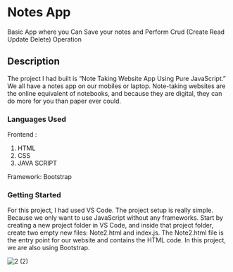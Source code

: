 # Notes App
Basic App where you Can Save your notes  and Perform Crud (Create Read Update Delete) Operation

## Description
The project I had  built is “Note Taking Website App Using Pure JavaScript.” We all have a notes app on our mobiles or laptop. Note-taking websites are the online equivalent of notebooks, and because they are digital, they can do more for you than paper ever could.


### Languages Used

Frontend :

1) HTML
2) CSS
3) JAVA SCRIPT

Framework: Bootstrap

### Getting Started
For this project, I had used  VS Code.
The project setup is really simple. Because we only want to use JavaScript without any frameworks. Start by creating a new project folder in VS Code, and inside that project folder, create two empty new files: Note2.html and index.js. The Note2.html file is the entry point for our website and contains the HTML code. In this project, we are also using Bootstrap.


![2 (2)](https://user-images.githubusercontent.com/76156666/127115970-92a264b9-f623-4a64-84d8-94bf29d1275e.png)
